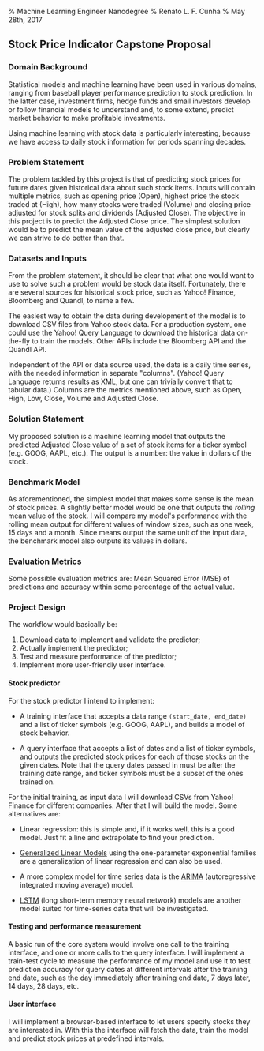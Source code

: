 % Machine Learning Engineer Nanodegree
% Renato L. F. Cunha
% May 28th, 2017

## Stock Price Indicator Capstone Proposal

### Domain Background

Statistical models and machine learning have been used in various domains,
ranging from baseball player performance prediction to stock prediction.
In the latter case, investment firms, hedge funds and small investors develop
or follow financial models to understand and, to some extend, predict market
behavior to make profitable investments.

Using machine learning with stock data is particularly interesting, because we
have access to daily stock information for periods spanning decades.

### Problem Statement

The problem tackled by this project is that of predicting stock prices for
future dates given historical data about such stock items. Inputs will contain
multiple metrics, such as opening price (Open), highest price the stock traded
at (High), how many stocks were traded (Volume) and closing price adjusted for
stock splits and dividends (Adjusted Close). The objective in this project is
to predict the Adjusted Close price. The simplest solution would be to predict
the mean value of the adjusted close price, but clearly we can strive to do
better than that.

### Datasets and Inputs

From the problem statement, it should be clear that what one would want to use
to solve such a problem would be stock data itself. Fortunately, there are
several sources for historical stock price, such as Yahoo! Finance, Bloomberg
and Quandl, to name a few.

The easiest way to obtain the data during development of the model is to
download CSV files from Yahoo stock data. For a production system, one could
use the Yahoo! Query Language to download the historical data on-the-fly to
train the models. Other APIs include the Bloomberg API and the Quandl API.

Independent of the API or data source used, the data is a daily time series,
with the needed information in separate "columns". (Yahoo! Query Language
returns results as XML, but one can trivially convert that to tabular data.)
Columns are the metrics mentioned above, such as  Open, High, Low, Close,
Volume and Adjusted Close.

### Solution Statement

My proposed solution is a machine learning model that outputs the predicted
Adjusted Close value of a set of stock items for a ticker symbol (e.g. GOOG,
AAPL, etc.). The output is a number: the value in dollars of the stock.

### Benchmark Model

As aforementioned, the simplest model that makes some sense is the mean of
stock prices. A slightly better model would be one that outputs the *rolling*
mean value of the stock. I will compare my model's performance with the
rolling mean output for different values of window sizes, such as one week, 15
days and a month. Since means output the same unit of the input data, the
benchmark model also outputs its values in dollars.

### Evaluation Metrics

Some possible evaluation metrics are: Mean Squared Error (MSE) of predictions
and accuracy within some percentage of the actual value.

### Project Design

The workflow would basically be:

 1. Download data to implement and validate the predictor;
 2. Actually implement the predictor;
 3. Test and measure performance of the predictor;
 4. Implement more user-friendly user interface.

#### Stock predictor

For the stock predictor I intend to implement:

 * A training interface that accepts a data range `(start_date, end_date)` and
   a list of ticker symbols (e.g. GOOG, AAPL), and builds a model of stock
   behavior.

 * A query interface that accepts a list of dates and a list of ticker symbols,
   and outputs the predicted stock prices for each of those stocks on the given
   dates. Note that the query dates passed in must be after the training date
   range, and ticker symbols must be a subset of the ones trained on.

For the initial training, as input data I will download CSVs from Yahoo!
Finance for different companies. After that I will build the model. Some
alternatives are:

 * Linear regression: this is simple and, if it works well, this is a good
   model. Just fit a line and extrapolate to find your prediction.

 * [Generalized Linear
   Models](https://en.wikipedia.org/wiki/Generalized_linear_model) using the
   one-parameter exponential families are a generalization of linear regression
   and can also be used.

 * A more complex model for time series data is the
   [ARIMA](https://en.wikipedia.org/wiki/Autoregressive_integrated_moving_average)
   (autoregressive integrated moving average) model.

 * [LSTM](https://en.wikipedia.org/wiki/Long_short-term_memory) (long short-term
   memory neural network) models are another model suited for time-series data
   that will be investigated.

#### Testing and performance measurement

A basic run of the core system would involve one call to the training
interface, and one or more calls to the query interface.  I will implement
a train-test cycle to measure the performance of my model and use it to test
prediction accuracy for query dates at different intervals after the training
end date, such as  the day immediately after training end date, 7 days later,
14 days, 28 days, etc.

#### User interface

I will implement a browser-based interface to let users specify stocks they are
interested in. With this the interface will fetch the data, train the model and
predict stock prices at predefined intervals.
